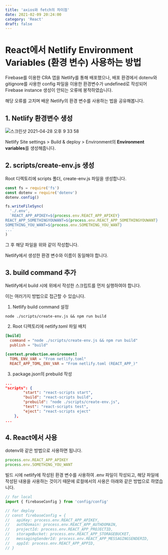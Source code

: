 ```yaml
---
title: 'axios와 fetch의 차이점'
date: 2021-02-09 20:24:00
category: 'React'
draft: false
---
```


# React에서 Netlify Environment Variables (환경 변수) 사용하는 방법

Firebase를 이용한 CRA 앱을 Netlify를 통해 배포했으나,
배포 환경에서 dotenv와 gitignore를 사용한 config 파일을 이용한 환경변수가 undefined로
작성되어 Firebase instance 생성이 안되는 오류에 봉착하였습니다.

해당 오류를 고치며 배운 Netlify의 환경 변수를 사용하는 법을 공유해봅니다.

## 1. Netlify 환경변수 생성

![스크린샷 2021-04-28 오후 9 33 58](https://user-images.githubusercontent.com/26461307/116404569-bbc1ba00-a869-11eb-90c7-47e44cde5798.png)

Netlify Site settings > Build & deploy > Environment의 **Environment variables**를 생성해줍니다.

## 2. scripts/create-env.js 생성

Root 디렉토리에 scripts 폴더, create-env.js 파일을 생성합니다.

```js
const fs = require('fs')
const dotenv = require('dotenv')
dotenv.config()

fs.writeFileSync(
  './.env',
  `REACT_APP_APIKEY=${process.env.REACT_APP_APIKEY}
REACT_APP_SOMETHINGYOUWANT=${process.env.REACT_APP_SOMETHINGYOUWANT}
SOMETHING_YOU_WANT=${process.env.SOMETHING_YOU_WANT}
...`
)
```

그 후 해당 파일을 위와 같이 작성합니다.

Netlify에서 생성한 환경 변수와 이름이 동일해야 합니다.

## 3. build command 추가

Netlify에서 build 시에 위에서 작성한 스크립트를 먼저 실행하여야 합니다.

이는 여러가지 방법으로 접근할 수 있습니다.

1. Netlify build command 설정

```terminal
node ./scripts/create-env.js && npm run build
```

2. Root 디렉토리에 netlify.toml 파일 배치

```toml
[build]
  command = "node ./scripts/create-env.js && npm run build"
  publish = "build"

[context.production.environment]
  TOML_ENV_VAR = "From netlify.toml"
  REACT_APP_TOML_ENV_VAR = "From netlify.toml (REACT_APP_)"
```

3. package.json의 prebuild 작성

```json
...
"scripts": {
        "start": "react-scripts start",
        "build": "react-scripts build",
        "prebuild": "node ./scripts/create-env.js",
        "test": "react-scripts test",
        "eject": "react-scripts eject"
    },
...
```

## 4. React에서 사용

dotenv와 같은 방법으로 사용하면 됩니다.

```ts
process.env.REACT_APP_APIKEY
process.env.SOMETHING_YOU_WANT
```

빌드 시에 netlify에 작성된 환경 변수를 사용하여 .env 파일이 작성되고, 해당 파일에 작성된 내용을 사용하는 것이기 때문에 로컬에서의 사용은 아래와 같은 방법으로 하였습니다.

```ts
// for local
import { firebaseConfig } from 'config/config'

// for deploy
// const firebaseConfig = {
//   apiKey: process.env.REACT_APP_APIKEY,
//   authDomain: process.env.REACT_APP_AUTHDOMAIN,
//   projectId: process.env.REACT_APP_PROJECTID,
//   storageBucket: process.env.REACT_APP_STORAGEBUCKET,
//   messagingSenderId: process.env.REACT_APP_MESSAGINGSENDERID,
//   appId: process.env.REACT_APP_APPID,
// }
```

